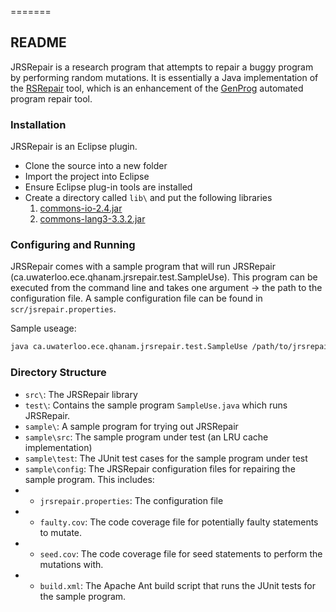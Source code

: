 =======
## README ##

JRSRepair is a research program that attempts to repair a buggy program by performing random mutations. It is essentially a Java implementation of the [RSRepair](http://qiyuhua.github.io/projects/rsrepair/) tool, which is an enhancement of the [GenProg](http://dijkstra.cs.virginia.edu/genprog/) automated program repair tool.

### Installation ###

JRSRepair is an Eclipse plugin.

* Clone the source into a new folder
* Import the project into Eclipse
* Ensure Eclipse plug-in tools are installed
* Create a directory called `lib\` and put the following libraries
    1. [commons-io-2.4.jar](http://commons.apache.org/proper/commons-io/download_io.cgi)
    2. [commons-lang3-3.3.2.jar](http://commons.apache.org/proper/commons-lang/download_lang.cgi)

### Configuring and Running ###

JRSRepair comes with a sample program that will run JRSRepair (ca.uwaterloo.ece.qhanam.jrsrepair.test.SampleUse). This program can be executed from the command line and takes one argument -> the path to the configuration file. A sample configuration file can be found in `scr/jsrepair.properties`.

Sample useage:
```bash
java ca.uwaterloo.ece.qhanam.jrsrepair.test.SampleUse /path/to/jrsrepair.properties
```

### Directory Structure ###

* `src\`: The JRSRepair library
* `test\`: Contains the sample program `SampleUse.java` which runs JRSRepair.
* `sample\`: A sample program for trying out JRSRepair
* `sample\src`: The sample program under test (an LRU cache implementation)
* `sample\test`: The JUnit test cases for the sample program under test
* `sample\config`: The JRSRepair configuration files for repairing the sample program. This includes:
* * `jrsrepair.properties`: The configuration file
* * `faulty.cov`: The code coverage file for potentially faulty statements to mutate.
* * `seed.cov`: The code coverage file for seed statements to perform the mutations with.
* * `build.xml`: The Apache Ant build script that runs the JUnit tests for the sample program.
